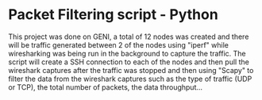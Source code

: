 # Packet Filtering script - Python
This project was done on GENI, a total of 12 nodes was created and there will be traffic generated between 2 of the nodes using "iperf" while wiresharking was being run in the background to capture the traffic. The script will create a SSH connection to each of the nodes and then pull the wireshark captures after the traffic was stopped and then using "Scapy" to filter the data from the wireshark captures such as the type of traffic (UDP or TCP), the total number of packets, the data throughput...
